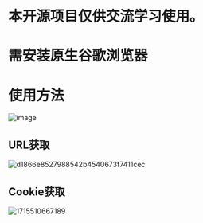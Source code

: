 # 本开源项目仅供交流学习使用。

# 需安装原生谷歌浏览器

# 使用方法

![image](https://github.com/linskin/OnlineLessonsAutoPlayer_Yu/assets/110439527/4d58ad78-1d77-4123-a19a-7185b7e65844)

## URL获取
![d1866e8527988542b4540673f7411cec](https://github.com/user-attachments/assets/c50c972c-6292-4fc2-921f-d11902fd04dc)

## Cookie获取
![1715510667189](https://github.com/linskin/OnlineLessonsAutoPlayer_Yu/assets/110439527/7dfc1b6e-be41-4f36-b39e-ea7e032842d1)

